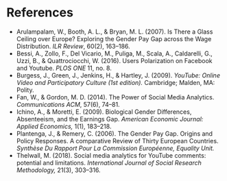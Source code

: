 
# References 

- Arulampalam, W., Booth, A. L., & Bryan, M. L. (2007). Is There a Glass Ceiling over Europe? Exploring the Gender Pay Gap across the Wage Distribution. <i>ILR Review</i>, 60(2), 163–186. <br />
- Bessi, A., Zollo, F., Del Vicario, M., Puliga, M., Scala, A., Caldarelli, G., Uzzi, B., & Quattrociocchi, W. (2016). Users Polarization on Facebook and Youtube. <i> PLOS ONE </i> 11, no. 8.
- Burgess, J., Green, J., Jenkins, H., & Hartley, J. (2009). <i> YouTube: Online Video and Participatory Culture (1st edition).</i> Cambridge; Malden, MA: Polity. <br />
- Fan, W., & Gordon, M. D. (2014). The Power of Social Media Analytics. <i>Communications ACM</i>, 57(6), 74–81. <br />
- Ichino, A., & Moretti, E. (2009). Biological Gender Differences, Absenteeism, and the Earnings Gap. <i> American Economic Journal: Applied Economics,</i> 1(1), 183–218. <br />
- Plantenga, J., & Remery, C. (2006). The Gender Pay Gap. Origins and Policy Responses. A comparative Review of Thirty European Countries. <i>Synthèse Du Rapport Pour La Commission Européenne, Equality Unit.</i> <br />
- Thelwall, M. (2018). Social media analytics for YouTube comments: potential and limitations. <i> International Journal of Social Research Methodology, </i> 21(3), 303–316. 

